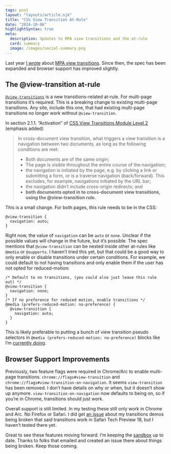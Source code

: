 ```yaml
---
tags: post
layout: "layouts/article.njk"
title: "CSS View Transition At-Rule"
date: "2024-10-06"
highlightSyntax: true
meta:
  description: Updates to MPA view transitions and the at-rule
  card: summary
  image: /images/social-summary.png
---
```


Last year [I wrote](https://tylergaw.com/blog/view-transitions-first-experiments-mpa/) about [MPA view transitions](https://tylergaw.com/blog/complex-mpa-view-transitions/). Since then, the spec has been expanded and browser support has improved slightly.

## The @view-transition at-rule

[`@view-transitions`](https://developer.mozilla.org/en-US/docs/Web/CSS/@view-transition) is a new transitions-related at-rule. For multi-page transitions it’s required. This is a breaking change to existing multi-page transitions. Any site, include this one, that had existing multi-page transitions no longer work without `@view-transition`.

In section 2.1.1. “Activation” of [CSS View Transitions Module Level 2](https://www.w3.org/TR/css-view-transitions-2/#activating-cross-document-view-transition) (emphasis added)

> In cross-document view transition, what triggers a view transition is a navigation between two documents, as long as the following conditions are met:
>
> - Both documents are of the same origin;
> - The page is visible throughout the entire course of the navigatiion;
> - the navigation is initiated by the page, e.g. by clicking a link or submitting a form, or is a traverse navigation (back/forward). This excludes, for example, navigations initiated by the URL bar;
> - the navigation didn’t include cross-origin redirects; and
> - **both documents opted in to cross-document view transitions, using the @view-transition rule.**

This is a small change. For both pages, this rule needs to be in the CSS:

<pre><code class="language-css">@view-transition {
  navigation: auto;
}</code></pre>

Right now, the value of `navigation` can be `auto` or `none`. Unclear if the possible values will change in the future, but it’s possible. The spec mentions that `@view-transition` can be nested inside other at-rules like `@media` or `@supports`. I haven’t tried this yet, but that could be a good way to only enable or disable transitions under certain conditions. For example, we could default to not having transitions and only enable them if the user has not opted for reduced-motion:

<pre><code class="language-css">/* Default to no transitions, (you could also just leave this rule out) */
@view-transition {
  navigation: none;
}
/* If no preference for reduced motion, enable transitions */
@media (prefers-reduced-motion: no-preference) {
  @view-transition {
    navigation: auto;
  }
}</code></pre>

This is likely preferable to putting a bunch of view transition pseudo selectors in `@media (prefers-reduced-motion: no-preference)` blocks like I’m [currently doing](https://tylergaw.com/blog/complex-mpa-view-transitions/).

## Browser Support Improvements

Previously, two feature flags were required in Chrome/Arc to enable multi-page transitions. `chrome://flags#view-transition` and `chrome://flags#view-transition-on-navigation`. It seems `view-transition` has been removed. I don’t have details on why or when, but it doesn’t show up anymore. `view-transition-on-navigation` now defaults to being on, so if you’re in Chrome, transitions should just work.

Overall support is still limited. In my testing these still only work in Chrome and Arc. No Firefox or Safari. I did get [an issue](https://github.com/tylergaw/mpa-view-transitions-sandbox/issues/2) about my transitions demos being broken that said transitions work in Safari Tech Preview 18, but I haven’t tested there yet.

Great to see these features moving forward. I’m keeping the [sandbox](https://github.com/tylergaw/mpa-view-transitions-sandbox) up to date. Thanks to folks that emailed and created an issue there about things being broken. Keep those coming.
